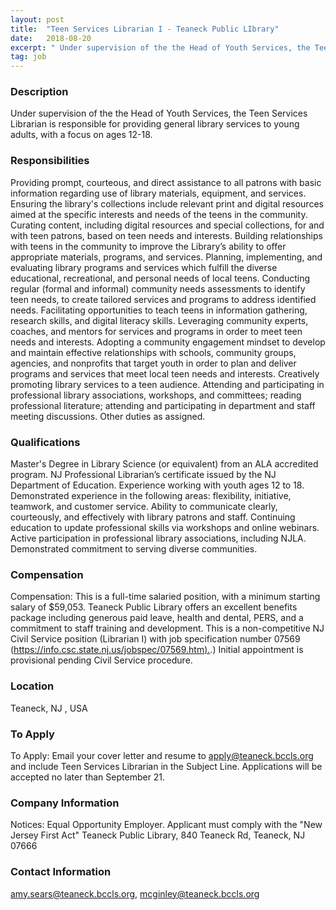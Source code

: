 ```yaml
---
layout: post
title:  "Teen Services Librarian I - Teaneck Public LIbrary"
date:   2018-08-20
excerpt: " Under supervision of the the Head of Youth Services, the Teen Services Librarian is responsible for providing general library services to young adults, with a focus on ages 12-18."
tag: job
---
```


### Description   

 Under supervision of the the Head of Youth Services, the Teen Services Librarian is responsible for providing general library services to young adults, with a focus on ages 12-18.


### Responsibilities   

Providing prompt, courteous, and direct assistance to all patrons with basic information regarding use of library materials, equipment, and services.
Ensuring the library's collections include relevant print and digital resources aimed at the specific interests and needs of the teens in the community.
Curating content, including digital resources and special collections, for and with teen patrons, based on teen needs and interests.
Building relationships with teens in the community to improve the Library’s ability to offer appropriate materials, programs, and services.
Planning, implementing, and evaluating library programs and services which fulfill the diverse educational, recreational, and personal needs of local teens.
Conducting regular (formal and informal) community needs assessments to identify teen needs, to create tailored services and programs to address identified needs.
Facilitating opportunities to teach teens in information gathering, research skills, and digital literacy skills.
Leveraging community experts, coaches, and mentors for services and programs in order to meet teen needs and interests.
Adopting a community engagement mindset to develop and maintain effective relationships with schools, community groups, agencies, and nonprofits that target youth in order to plan and deliver programs and services that meet local teen needs and interests.
Creatively promoting library services to a teen audience.
Attending and participating in professional library associations, workshops, and committees; reading professional literature; attending and participating in department and staff meeting discussions.
Other duties as assigned.



### Qualifications   

Master's Degree in Library Science (or equivalent) from an ALA accredited program.
NJ Professional Librarian’s certificate issued by the NJ Department of Education.
Experience working with youth ages 12 to 18.
Demonstrated experience in the following areas: flexibility, initiative, teamwork, and customer service.
Ability to communicate clearly, courteously, and effectively with library patrons and staff.
Continuing education to update professional skills via workshops and online webinars.
Active participation in professional library associations, including NJLA.
Demonstrated commitment to serving diverse communities.


### Compensation   

Compensation: This is a full-time salaried position, with a minimum starting salary of $59,053. Teaneck Public Library offers an excellent benefits package including generous paid leave, health and dental, PERS, and a commitment to staff training and development. This is a non-competitive NJ Civil Service position (Librarian I) with job specification number 07569 ([https://info.csc.state.nj.us/jobspec/07569.htm).](https://info.csc.state.nj.us/jobspec/07569.htm).) Initial appointment is provisional pending Civil Service procedure.


### Location   

Teaneck, NJ , USA




### To Apply   

To Apply: Email your cover letter and resume to apply@teaneck.bccls.org and include Teen Services Librarian in the Subject Line. Applications will be accepted no later than September 21.


### Company Information   

Notices: Equal Opportunity Employer. Applicant must comply with the "New Jersey First Act"  Teaneck Public Library, 840 Teaneck Rd, Teaneck, NJ 07666


### Contact Information   

amy.sears@teaneck.bccls.org, mcginley@teaneck.bccls.org

